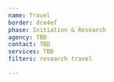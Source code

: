 ```yaml
---
name: Travel
border: dce4ef
phase: Initiation & Research
agency: TBD
contact: TBD
services: TBD
filters: research travel

---
```

